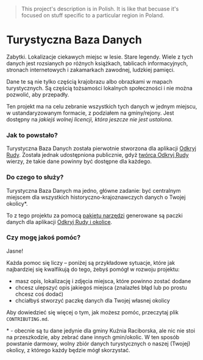 > This project's description is in Polish. It is like that becuase it's focused on stuff specific to a particular region in Poland.

# Turystyczna Baza Danych

Zabytki. Lokalizacje ciekawych miejsc w lesie. Stare legendy. Wiele z tych danych jest rozsianych po różnych książkach, tablicach informacyjnych, stronach internetowych i zakamarkach zawodnej, ludzkiej pamięci.

Dane te są nie tylko częścią krajobrazu albo obrazkami w mapach turystycznych. Są częścią tożsamości lokalnych społeczności i nie można pozwolić, aby przepadły.

Ten projekt ma na celu zebranie wszystkich tych danych w jednym miejscu, w ustandaryzowanym formacie, z podziałem na gminy/rejony. Jest dostępny na _jakiejś wolnej
licencji, która jeszcze nie jest ustalona_.

### Jak to powstało?

Turystyczna Baza Danych została pierwotnie stworzona dla aplikacji [Odkryj Rudy](https://odkryjrudy.pl). Została jednak udostępniona
publicznie, gdyż [twórca Odkryj Rudy](https://github.com/bartekpacia) wierzy, że takie dane powinny być dostępne dla każdego.

### Do czego to służy?

Turystyczna Baza Danych ma jedno, główne zadanie: być centralnym miejscem dla wszystkich historyczno-krajoznawczych danych o Twojej okolicy\*.

To z tego projektu za pomocą [pakietu narzędzi](https://github.com/bartekpacia/database-tools) generowane są paczki danych dla aplikacji [Odkryj Rudy i okolice](https://odkryjrudy.pl).

### Czy mogę jakoś pomóc?

Jasne!

Każda pomoc się liczy – poniżej są przykładowe sytuacje, które jak najbardziej się kwalfikują
do tego, żebyś pomógł w rozwoju projektu:

- masz opis, lokalizację i zdjęcia miejsca, które powinno zostać dodane
- chcesz ulepszyć opis jakiegoś miejsca (znalazłeś błąd lub po prostu chcesz coś dodać)
- chciałbyś stworzyć paczkę danych dla Twojej własnej okolicy

Aby dowiedzieć się więcej o tym, jak możesz pomóc, przeczytaj plik `CONTRIBUTING.md`.

\* - obecnie są tu dane jedynie dla gminy Kuźnia Raciborska, ale nic nie stoi na przeszkodzie, aby zebrać
dane innych gmin/okolic. W ten sposób powstanie darmowy, wolny zbiór danych turystycznych o naszej (Twojej) okolicy,
z którego każdy będzie mógł skorzystać.

